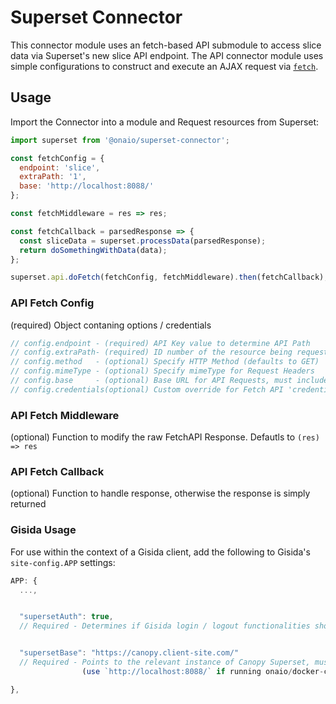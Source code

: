 # Superset Connector

This connector module uses an fetch-based API submodule to access slice data via Superset's new slice API endpoint. The API connector module uses simple configurations to construct and execute an AJAX request via [`fetch`](https://developer.mozilla.org/en-US/docs/Web/API/Fetch_API).

## Usage

Import the Connector into a module and Request resources from Superset:

```js
import superset from '@onaio/superset-connector';

const fetchConfig = {
  endpoint: 'slice',
  extraPath: '1',
  base: 'http://localhost:8088/'
};

const fetchMiddleware = res => res;

const fetchCallback = parsedResponse => {
  const sliceData = superset.processData(parsedResponse);
  return doSomethingWithData(data);
};

superset.api.doFetch(fetchConfig, fetchMiddleware).then(fetchCallback);
```

### API Fetch Config

(required) Object contaning options / credentials

```js
// config.endpoint - (required) API Key value to determine API Path
// config.extraPath- (required) ID number of the resource being requested
// config.method   - (optional) Specify HTTP Method (defaults to GET)
// config.mimeType - (optional) Specify mimeType for Request Headers
// config.base     - (optional) Base URL for API Requests, must include trailing '/'
// config.credentials(optional) Custom override for Fetch API 'credentials' setting
```

### API Fetch Middleware

(optional) Function to modify the raw FetchAPI Response. Defautls to `(res) => res`

### API Fetch Callback

(optional) Function to handle response, otherwise the response is simply returned

### Gisida Usage

For use within the context of a Gisida client, add the following to Gisida's `site-config.APP` settings:

```js
APP: {
  ...,


  "supersetAuth": true,
  // Required - Determines if Gisida login / logout functionalities should AuthZ/DeAuthZ for Superset.


  "supersetBase": "https://canopy.client-site.com/"
  // Required - Points to the relevant instance of Canopy Superset, must include trailing `/`
                (use `http://localhost:8088/` if running onaio/docker-compose-canopy locally)

},
```
